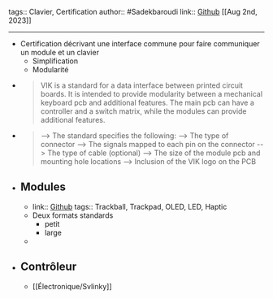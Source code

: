 tags:: Clavier, Certification
author:: #Sadekbaroudi
link:: [Github](https://github.com/sadekbaroudi/vik) 
[[Aug 2nd, 2023]]
***

- Certification décrivant une interface commune pour faire communiquer un module et un clavier
	- Simplification
	- Modularité
- > VIK is a standard for a data interface between printed circuit boards. It is intended to provide modularity between a mechanical keyboard pcb and additional features. The main pcb can have a controller and a switch matrix, while the modules can provide additional features.
- > --> The standard specifies the following:
  --> The type of connector
  --> The signals mapped to each pin on the connector
  --> The type of cable (optional)
  --> The size of the module pcb and mounting hole locations
  --> Inclusion of the VIK logo on the PCB
- ## Modules
	- link:: [Github](https://github.com/sadekbaroudi/vik#modules)
	  tags:: Trackball, Trackpad, OLED, LED, Haptic
	- Deux formats standards
		- petit
		- large
	-
- ## Contrôleur
	- [[Électronique/Svlinky]]